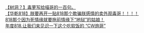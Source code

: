 [【树洞？】毒萝写给喵哥的一百句。](http://tieba.baidu.com/p/3571287027?see_lz=1&pn=)   
[【华乾818】朕要再开一贴818那个欺骗朕感情的卖外观毒哥！！！！](http://tieba.baidu.com/p/3570402649?see_lz=1&pn=)   
[818那个因为死情缘就要拖前情缘下“地狱”的姑娘！](http://tieba.baidu.com/p/3570591319?see_lz=1&pn=)   
[年度818.让我们来见识一下这个吃软饭的  “CW炮哥”](http://tieba.baidu.com/p/3570077073?see_lz=1&pn=)   
